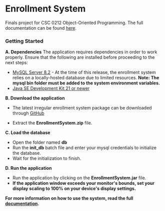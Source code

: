<h1>Enrollment System</h1>

Finals project for CSC 0212 Object-Oriented Programming.
The full documentation can be found [here](https://docs.google.com/document/d/1Gpzc03ZOnkGq1zpKNtq1-i8FeeYzOCMeGNJhKNWNRIw/edit?usp=sharing).

<h3>Getting Started</h3>

**A. Dependencies**
The application requires dependencies in order to work properly. Ensure that the following are installed before proceeding to the next steps:

- [MySQL Server 8.2](https://dev.mysql.com/downloads/mysql/) - At the time of this release, the enrollment system relies on a locally-hosted database due to limited resources. **Note: The mysql bin folder must be added to the system environment variables.**
- [Java SE Development Kit 21 or newer](https://www.oracle.com/java/technologies/javase/jdk21-archive-downloads.html)

**B. Download the application**

- The latest irregular enrollment system package can be downloaded through [GitHub](https://github.com/chaotic-braindead/Enrollment/releases/)

- Extract the **EnrollmentSystem.zip** file.

**C. Load the database**

- Open the folder named **db**
- Run the **init_db** batch file and enter your mysql credentials to initialize the database.
- Wait for the initialization to finish.

**D. Run the application**

- Run the application by clicking on the **EnrollmentSystem.jar** file.
- **If the application window exceeds your monitor's bounds, set your display scaling to 100% on your device's display settings.**


**For more information on how to use the system, read the full [documentation](https://docs.google.com/document/d/1itPqxyenrfDFt8h3w7Pib5SJiQDqPmY6PcynlKeB9uo/edit?usp=sharing).**



